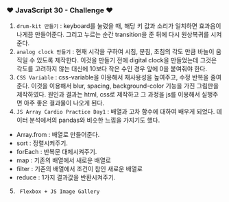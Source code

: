 ### ❤ JavaScript 30 - Challenge ❤
1. ```drum-kit 만들기``` : keyboard를 눌렀을 때, 해당 키 값과 소리가 일치하면 효과음이 나게끔 만들어준다. 그리고 누르는 순간 transition을 준 뒤에 다시 원상복귀를 시켜준다.
2. ```analog clock 만들기``` : 현재 시각을 구하여 시침, 분침, 초침의 각도 만큼 바늘이 움직일 수 있도록 제작한다. 이것을 만들기 전에 digital clock을 만들었는데 그것은 각도를 고려하지 않는 대신에 10보다 작은 수인 경우 앞에 0을 붙여줘야 한다.
3. ```CSS Variable``` : css-variable을 이용해서 재사용성을 높여주고, 수정 반복을 줄여준다. 이것을 이용해서 blur, spacing, background-color 기능을 가진 그림판을 제작하였다. 원인과 결과는 html, css로 제작하고 그 과정을 js를 이용해서 실행주면 아주 좋은 결과물이 나오게 된다.
4. ```JS Array Cardio Practice Day1``` : 배열과 고차 함수에 대하여 배우게 되었다. 데이터 분석에서의 pandas와 비슷한 느낌을 가지기도 했다.
* Array.from : 배열로 만들어준다.
* sort : 정렬시켜주기.
* forEach : 반복문 대체시켜주기.
* map : 기존의 배열에서 새로운 배열로
* filter : 기존의 배열에서 조건이 참인 새로운 배열로 
* reduce : 1가지 결과값을 반환시켜주기.
5. ``` Flexbox + JS Image Gallery```
